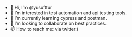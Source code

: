 - 👋 Hi, I’m @yusufttur
- 👀 I’m interested in test automation and api testing tools.
- 🌱 I’m currently learning cypress and postman.
- 💞️ I’m looking to collaborate on best practices.
- 📫 How to reach me: via twitter:)

<!---
yusufttur/yusufttur is a ✨ special ✨ repository because its `README.md` (this file) appears on your GitHub profile.
You can click the Preview link to take a look at your changes.
--->
